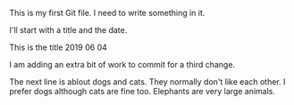 This is my first Git file.
I need to write something in it.

I'll start with  a title and the date.

This is the title 2019 06 04

I am adding an extra bit of work to commit for a third change.

The next line is ablout dogs and cats. They normally don't like each other. 
I prefer dogs although cats are fine too.
Elephants are very large animals. 
